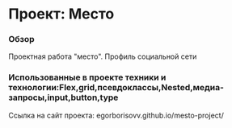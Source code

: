 # Проект: Место


### Обзор
Проектная работа "место". Профиль социальной сети
### Использованные в проекте техники и технологии:Flex,grid,псевдоклассы,Nested,медиа-запросы,input,button,type


Ссылка на сайт проекта: egorborisovv.github.io/mesto-project/
